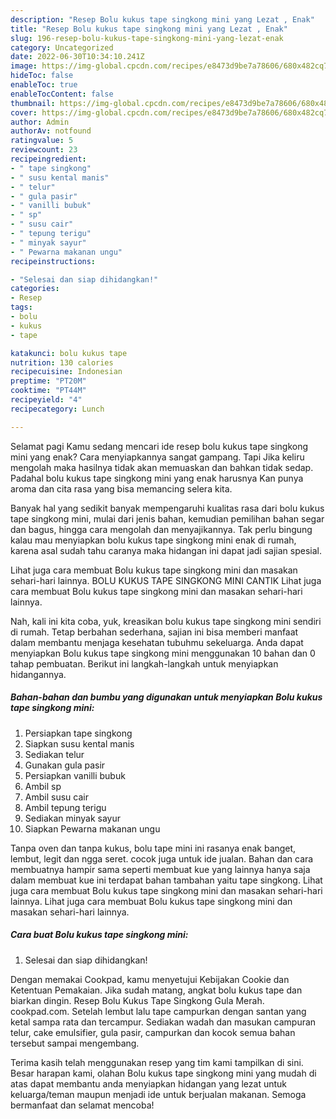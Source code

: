 ```yaml
---
description: "Resep Bolu kukus tape singkong mini yang Lezat , Enak"
title: "Resep Bolu kukus tape singkong mini yang Lezat , Enak"
slug: 196-resep-bolu-kukus-tape-singkong-mini-yang-lezat-enak
category: Uncategorized
date: 2022-06-30T10:34:10.241Z
image: https://img-global.cpcdn.com/recipes/e8473d9be7a78606/680x482cq70/bolu-kukus-tape-singkong-mini-foto-resep-utama.jpg
hideToc: false
enableToc: true
enableTocContent: false
thumbnail: https://img-global.cpcdn.com/recipes/e8473d9be7a78606/680x482cq70/bolu-kukus-tape-singkong-mini-foto-resep-utama.jpg
cover: https://img-global.cpcdn.com/recipes/e8473d9be7a78606/680x482cq70/bolu-kukus-tape-singkong-mini-foto-resep-utama.jpg
author: Admin
authorAv: notfound
ratingvalue: 5
reviewcount: 23
recipeingredient:
- " tape singkong"
- " susu kental manis"
- " telur"
- " gula pasir"
- " vanilli bubuk"
- " sp"
- " susu cair"
- " tepung terigu"
- " minyak sayur"
- " Pewarna makanan ungu"
recipeinstructions:

- "Selesai dan siap dihidangkan!"
categories:
- Resep
tags:
- bolu
- kukus
- tape

katakunci: bolu kukus tape 
nutrition: 130 calories
recipecuisine: Indonesian
preptime: "PT20M"
cooktime: "PT44M"
recipeyield: "4"
recipecategory: Lunch

---
```



Selamat pagi Kamu sedang mencari ide resep bolu kukus tape singkong mini yang enak? Cara menyiapkannya sangat gampang. Tapi Jika keliru mengolah maka hasilnya tidak akan memuaskan dan bahkan tidak sedap. Padahal bolu kukus tape singkong mini yang enak harusnya Kan punya aroma dan cita rasa yang bisa memancing selera kita.


Banyak hal yang sedikit banyak mempengaruhi kualitas rasa dari bolu kukus tape singkong mini, mulai dari jenis bahan, kemudian pemilihan bahan segar dan bagus, hingga cara mengolah dan menyajikannya. Tak perlu bingung kalau mau menyiapkan bolu kukus tape singkong mini enak di rumah, karena asal sudah tahu caranya maka hidangan ini dapat jadi sajian spesial.

Lihat juga cara membuat Bolu kukus tape singkong mini dan masakan sehari-hari lainnya. BOLU KUKUS TAPE SINGKONG MINI CANTIK Lihat juga cara membuat Bolu kukus tape singkong mini dan masakan sehari-hari lainnya.


Nah, kali ini kita coba, yuk, kreasikan bolu kukus tape singkong mini sendiri di rumah. Tetap berbahan sederhana, sajian ini bisa memberi manfaat dalam membantu menjaga kesehatan tubuhmu sekeluarga. Anda dapat menyiapkan Bolu kukus tape singkong mini menggunakan 10 bahan dan 0 tahap pembuatan. Berikut ini langkah-langkah untuk menyiapkan hidangannya.

<!--inarticleads1-->

##### Bahan-bahan dan bumbu yang digunakan untuk menyiapkan Bolu kukus tape singkong mini:

1. Persiapkan  tape singkong
1. Siapkan  susu kental manis
1. Sediakan  telur
1. Gunakan  gula pasir
1. Persiapkan  vanilli bubuk
1. Ambil  sp
1. Ambil  susu cair
1. Ambil  tepung terigu
1. Sediakan  minyak sayur
1. Siapkan  Pewarna makanan ungu


Tanpa oven dan tanpa kukus, bolu tape mini ini rasanya enak banget, lembut, legit dan ngga seret. cocok juga untuk ide jualan. Bahan dan cara membuatnya hampir sama seperti membuat kue yang lainnya hanya saja dalam membuat kue ini terdapat bahan tambahan yaitu tape singkong. Lihat juga cara membuat Bolu kukus tape singkong mini dan masakan sehari-hari lainnya. Lihat juga cara membuat Bolu kukus tape singkong mini dan masakan sehari-hari lainnya. 

<!--inarticleads2-->

##### Cara buat Bolu kukus tape singkong mini:


1. Selesai dan siap dihidangkan!

Dengan memakai Cookpad, kamu menyetujui Kebijakan Cookie dan Ketentuan Pemakaian. Jika sudah matang, angkat bolu kukus tape dan biarkan dingin. Resep Bolu Kukus Tape Singkong Gula Merah. cookpad.com. Setelah lembut lalu tape campurkan dengan santan yang ketal sampa rata dan tercampur. Sediakan wadah dan masukan campuran telur, cake emulsifier, gula pasir, campurkan dan kocok semua bahan tersebut sampai mengembang. 

Terima kasih telah menggunakan resep yang tim kami tampilkan di sini. Besar harapan kami, olahan Bolu kukus tape singkong mini yang mudah di atas dapat membantu anda menyiapkan hidangan yang lezat untuk keluarga/teman maupun menjadi ide untuk berjualan makanan. Semoga bermanfaat dan selamat mencoba!
